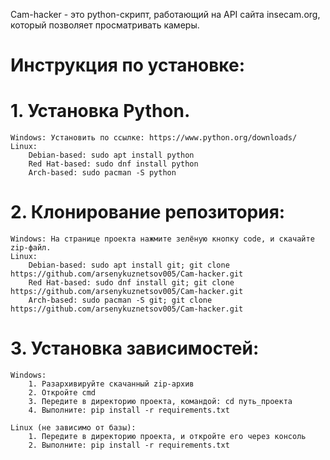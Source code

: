 Cam-hacker - это python-скрипт, работающий на API сайта insecam.org, который позволяет просматривать камеры.

# Инструкция по установке:
# 1. Установка Python.
    Windows: Установить по ссылке: https://www.python.org/downloads/
    Linux:
        Debian-based: sudo apt install python
        Red Hat-based: sudo dnf install python
        Arch-based: sudo pacman -S python

# 2. Клонирование репозитория:
    Windows: На странице проекта нажмите зелёную кнопку code, и скачайте zip-файл.
    Linux:
        Debian-based: sudo apt install git; git clone https://github.com/arsenykuznetsov005/Cam-hacker.git
        Red Hat-based: sudo dnf install git; git clone https://github.com/arsenykuznetsov005/Cam-hacker.git
        Arch-based: sudo pacman -S git; git clone https://github.com/arsenykuznetsov005/Cam-hacker.git

# 3. Установка зависимостей:
    Windows:
        1. Разархивируйте скачанный zip-архив
        2. Откройте cmd
        3. Передите в директорию проекта, командой: cd путь_проекта
        4. Выполните: pip install -r requirements.txt

    Linux (не зависимо от базы):
        1. Передите в директорию проекта, и откройте его через консоль
        2. Выполните: pip install -r requirements.txt
